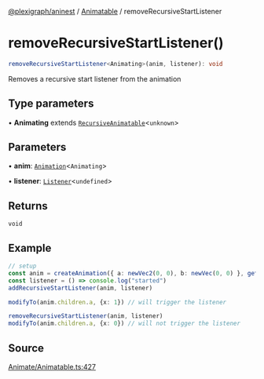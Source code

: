 [@plexigraph/aninest](../../index.md) / [Animatable](../index.md) / removeRecursiveStartListener

# removeRecursiveStartListener()

```ts
removeRecursiveStartListener<Animating>(anim, listener): void
```

Removes a recursive start listener from the animation

## Type parameters

• **Animating** extends [`RecursiveAnimatable`](../type-aliases/RecursiveAnimatable.md)\<`unknown`\>

## Parameters

• **anim**: [`Animation`](../type-aliases/Animation.md)\<`Animating`\>

• **listener**: [`Listener`](../../Listeners/type-aliases/Listener.md)\<`undefined`\>

## Returns

`void`

## Example

```ts
// setup
const anim = createAnimation({ a: newVec2(0, 0), b: newVec(0, 0) }, getLinearInterp(1))
const listener = () => console.log("started")
addRecursiveStartListener(anim, listener)

modifyTo(anim.children.a, {x: 1}) // will trigger the listener

removeRecursiveStartListener(anim, listener)
modifyTo(anim.children.a, {x: 0}) // will not trigger the listener
```

## Source

[Animate/Animatable.ts:427](https://github.com/plexigraph/aninest/blob/c1a56b4/src/Animate/Animatable.ts#L427)
